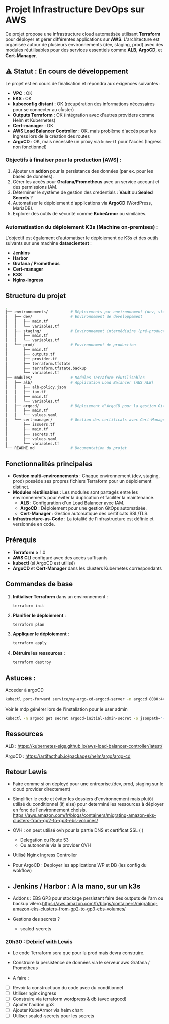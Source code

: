 
# Projet Infrastructure DevOps sur AWS

Ce projet propose une infrastructure cloud automatisée utilisant **Terraform** pour déployer et gérer différentes applications sur **AWS**. L'architecture est organisée autour de plusieurs environnements (dev, staging, prod) avec des modules réutilisables pour des services essentiels comme **ALB**, **ArgoCD**, et **Cert-Manager**. 

## ⚠️ Statut : En cours de développement

Le projet est en cours de finalisation et répondra aux exigences suivantes :  

- **VPC** : OK  
- **EKS** : OK  
- **kubeconfig distant** : OK (récupération des informations nécessaires pour se connecter au cluster)  
- **Outputs Terraform** : OK (intégration avec d'autres providers comme Helm et Kubernetes)  
- **Cert-manager** : OK  
- **AWS Load Balancer Controller** : OK, mais problème d'accès pour les Ingress lors de la création des routes  
- **ArgoCD** : OK, mais nécessite un proxy via `kubectl` pour l'accès (Ingress non fonctionnel)  

### Objectifs à finaliser pour la production (AWS) :
1. Ajouter un **addon** pour la persistance des données (par ex. pour les bases de données).
2. Gérer les accès pour **Grafana/Prometheus** avec un service account et des permissions IAM.
3. Déterminer le système de gestion des credentials : **Vault** ou **Sealed Secrets** ?
4. Automatiser le déploiement d'applications via **ArgoCD** (WordPress, MariaDB).
5. Explorer des outils de sécurité comme **KubeArmor** ou similaires.

### Automatisation du déploiement K3s (Machine on-premises) :
L'objectif est également d'automatiser le déploiement de K3s et des outils suivants sur une machine **datascientest** :
- **Jenkins**
- **Harbor**
- **Grafana / Prometheus**
- **Cert-manager**
- **K3S**
- **Nginx-ingress**

## Structure du projet

```bash
.
├── environnements/          # Déploiements par environnement (dev, staging, prod)
│   ├── dev/                 # Environnement de développement
│   │   ├── main.tf
│   │   └── variables.tf
│   ├── staging/             # Environnement intermédiaire (pré-production) on premise
│   │   ├── main.tf
│   │   └── variables.tf
│   └── prod/                # Environnement de production
│       ├── main.tf
│       ├── outputs.tf
│       ├── provider.tf
│       ├── terraform.tfstate
│       ├── terraform.tfstate.backup
│       └── variables.tf
├── modules/                 # Modules Terraform réutilisables
│   ├── alb/                 # Application Load Balancer (AWS ALB)
│   │   ├── alb-policy.json
│   │   ├── iam.tf
│   │   ├── main.tf
│   │   └── variables.tf
│   ├── argocd/              # Déploiement d'ArgoCD pour la gestion GitOps
│   │   ├── main.tf
│   │   └── values.yaml
│   └── cert-manager/        # Gestion des certificats avec Cert-Manager
│       ├── issuers.tf
│       ├── main.tf
│       ├── secrets.tf
│       ├── values.yaml
│       └── variables.tf
└── README.md                # Documentation du projet
```

## Fonctionnalités principales

- **Gestion multi-environnements** : Chaque environnement (dev, staging, prod) possède ses propres fichiers Terraform pour un déploiement distinct.
- **Modules réutilisables** : Les modules sont partagés entre les environnements pour éviter la duplication et faciliter la maintenance.
  - **ALB** : Configuration d'un Load Balancer avec IAM.
  - **ArgoCD** : Déploiement pour une gestion GitOps automatisée.
  - **Cert-Manager** : Gestion automatique des certificats SSL/TLS.
- **Infrastructure-as-Code** : La totalité de l'infrastructure est définie et versionnée en code.

## Prérequis

- **Terraform** ≥ 1.0
- **AWS CLI** configuré avec des accès suffisants
- **kubectl** (si ArgoCD est utilisé)
- **ArgoCD** et **Cert-Manager** dans les clusters Kubernetes correspondants

## Commandes de base

1. **Initialiser Terraform** dans un environnement :  
   ```bash
   terraform init
   ```

2. **Planifier le déploiement** :  
   ```bash
   terraform plan
   ```

3. **Appliquer le déploiement** :  
   ```bash
   terraform apply
   ```

4. **Détruire les ressources** :  
   ```bash
   terraform destroy
   ```

## Astuces : 

Acceder à argoCD
``` Bash
kubectl port-forward service/my-argo-cd-argocd-server -n argocd 8080:443
```

Voir le mdp générer lors de l'installation pour le user admin
``` Bash
kubectl -n argocd get secret argocd-initial-admin-secret -o jsonpath="{.data.password}" | base64 -d
```

## Ressources

ALB : 
https://kubernetes-sigs.github.io/aws-load-balancer-controller/latest/

ArgoCD :
https://artifacthub.io/packages/helm/argo/argo-cd

## Retour Lewis

- Faire comme si on déployé pour une entreprise.(dev, prod, staging sur le cloud provider directement)

- Simplifier le code et éviter les dossiers d'environnement mais plutôt utilisé du conditionnel (if, else) pour determiné les ressources à déployer en fonc de l'environnement choisis.
https://aws.amazon.com/fr/blogs/containers/migrating-amazon-eks-clusters-from-gp2-to-gp3-ebs-volumes/

- OVH : on peut utilisé ovh pour la partie DNS et certificat SSL (  )
  - Delegation ou Route 53 
  - Ou autonomie via le provider OVH

- Utilisé Nginx Ingress Controller

- Pour ArgoCD : Deployer les applications WP et DB (les config du wokflow)

- Jenkins / Harbor : A la mano, sur un k3s
  - 

- Addons : EBS GP3 pour stockage persistant faire des outputs de l'arn ou backup vilero.https://aws.amazon.com/fr/blogs/containers/migrating-amazon-eks-clusters-from-gp2-to-gp3-ebs-volumes/

- Gestions des secrets ?
  - sealed-secrets


### 20h30 : Debrief with Lewis

- Le code Terraform sera que pour la prod mais devra construire.

- Construire la persistence de données via le serveur aws Grafana / Prometheus



- A faire : 

- [ ] Revoir la constructiuon du code avec du conditionnel
- [ ] Utiliser nginx ingress
- [ ] Construire via terraform wordpress & db (avec argocd)
- [ ] Ajouter l'addon gp3
- [ ] Ajouter KubeArmor via helm chart
- [ ] Utiliser sealed-secrets pour les secrets